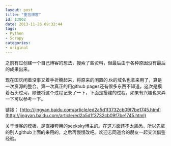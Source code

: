 ```yaml
---
layout: post
title: "重拾博客"
id: 13002
date: 2013-11-26 09:32:44
tags: 
- Python
- Scrapy
categories: 
- original
---
```


之前有过创建一个自己博客的想法，搜索了些资料，但最后由于各种原因没有最后的成果出来。

现在国庆闲着没事又着手折腾起来，将原来的闲置的.tk的域名也拿来用了，算是一次资源的整合。第一次真正的用github pages还有很多东西不知道，这次是摸着石头过河，顺便将这个过程记录了一下，下面是搭建的过程，如果有兴趣也来弄一下可以参考一下。

链接：
[http://jingyan.baidu.com/article/ed2a5d1f3732cb09f7be1745.html](http://jingyan.baidu.com/article/ed2a5d1f3732cb09f7be1745.html)

关于博客的模板，是直接套用的seeksky博主的。在这方面还不太熟悉，所以先拿的别人github上面的来用的，之后再慢慢改吧。欢迎志同道合的朋友一起交流借鉴经验。